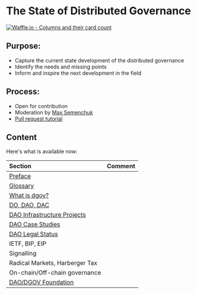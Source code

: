 # The State of Distributed Governance

[![Waffle.io - Columns and their card count](https://badge.waffle.io/MaxSemenchuk/dgovstate.svg?columns=all)](https://waffle.io/MaxSemenchuk/dgovstate)

## Purpose:

* Capture the current state development of the distributed governance
* Identify the needs and missing points
* Inform and inspire the next development in the field


## Process:

* Open for contribution
* Moderation by [Max Semenchuk](mailto:max.semenchuk@gmail.com)
* [Pull request tutorial](https://www.youtube.com/watch?v=IBYHohWm_5w)


## Content

Here's what is available now:

| Section                                                          | Comment |
| :-------                                                         | ------  |
| [Preface](preface.md)                                            |         |
| [Glossary](glossary.md)                                          |         |
| [What is dgov?](what-is-dgov.md)                                 |         |
| [DO, DAO, DAC](do-dao-dac.md)                                    |         |
| [DAO Infrastructure Projects](dao-infrastructure-projects.md)    |         |
| [DAO Case Studies](dao-case-studies.md)                          |         |
| [DAO Legal Status](dao-legal-status.md)                          |         |
| IETF, BIP, EIP                                                   |         |
| Signalling                                                       |         |
| Radical Markets, Harberger Tax                                   |         |
| On-chain/Off-chain governance                                    |         |
| [DAO/DGOV Foundation](dao-dgov-foundation.md)                    |         |



